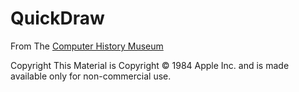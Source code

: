 QuickDraw
====================

From The [Computer History Museum](https://computerhistory.org/blog/macpaint-and-quickdraw-source-code/)

Copyright
This Material is Copyright © 1984 Apple Inc. and is made available only for non-commercial use.
